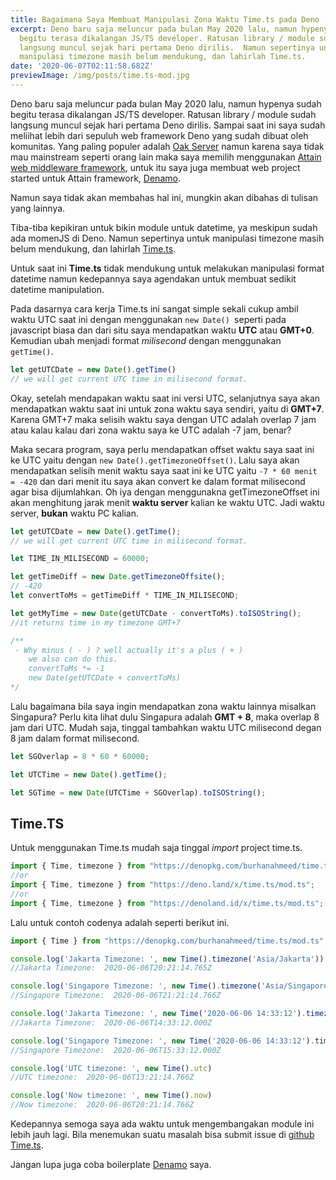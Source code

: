 ```yaml
---
title: Bagaimana Saya Membuat Manipulasi Zona Waktu Time.ts pada Deno
excerpt: Deno baru saja meluncur pada bulan May 2020 lalu, namun hypenya sudah
  begitu terasa dikalangan JS/TS developer. Ratusan library / module sudah
  langsung muncul sejak hari pertama Deno dirilis.  Namun sepertinya untuk
  manipulasi timezone masih belum mendukung, dan lahirlah Time.ts.
date: '2020-06-07T02:11:58.682Z'
previewImage: /img/posts/time.ts-mod.jpg
---
```

Deno baru saja meluncur pada bulan May 2020 lalu, namun hypenya sudah begitu terasa dikalangan JS/TS developer. Ratusan library / module sudah langsung muncul sejak hari pertama Deno dirilis. Sampai saat ini saya sudah meliihat lebih dari sepuluh web framework Deno yang sudah dibuat oleh komunitas. Yang paling populer adalah [Oak Server](https://deno.land/x/oak) namun karena saya tidak mau mainstream seperti orang lain maka saya memilih menggunakan [Attain web middleware framework](https://deno.land/x/attain), untuk itu saya juga membuat web project started untuk Attain framework, [Denamo](https://github.com/burhanahmeed/Denamo).

Namun saya tidak akan membahas hal ini, mungkin akan dibahas di tulisan yang lainnya.

Tiba-tiba kepikiran untuk bikin module untuk datetime, ya meskipun sudah ada momenJS di Deno. Namun sepertinya untuk manipulasi timezone masih belum mendukung, dan lahirlah [Time.ts](https://deno.land/x/time.ts).

Untuk saat ini **Time.ts** tidak mendukung untuk melakukan manipulasi format datetime namun kedepannya saya agendakan untuk membuat sedikit datetime manipulation. 

Pada dasarnya cara kerja Time.ts ini sangat simple sekali cukup ambil waktu UTC saat ini dengan menggunakan `new Date() `seperti pada javascript biasa dan dari situ saya mendapatkan waktu **UTC** atau **GMT+0**. Kemudian ubah menjadi format *milisecond* dengan menggunakan `getTime()`.

```javascript
let getUTCDate = new Date().getTime()
// we will get current UTC time in milisecond format.
```

Okay, setelah mendapakan waktu saat ini versi UTC, selanjutnya saya akan mendapatkan waktu saat ini untuk zona waktu saya sendiri, yaitu di **GMT+7**. Karena GMT+7 maka selisih waktu saya dengan UTC adalah overlap 7 jam atau kalau kalau dari zona waktu saya ke UTC adalah -7 jam, benar?

Maka secara program, saya perlu mendapatkan offset waktu saya saat ini ke UTC yaitu dengan `new Date().getTimezoneOffset()`. Lalu saya akan mendapatkan selisih menit waktu saya saat ini ke UTC yaitu  `-7 * 60 menit = -420` dan dari menit itu saya akan convert ke dalam format milisecond agar bisa dijumlahkan. Oh iya dengan menggunakna getTimezoneOffset ini akan menghitung jarak menit **waktu server** kalian ke waktu UTC. Jadi waktu server, **bukan** waktu PC kalian.

```javascript
let getUTCDate = new Date().getTime();
// we will get current UTC time in milisecond format.

let TIME_IN_MILISECOND = 60000;

let getTimeDiff = new Date.getTimezoneOffsite();
// -420
let convertToMs = getTimeDiff * TIME_IN_MILISECOND;

let getMyTime = new Date(getUTCDate - convertToMs).toISOString();
//it returns time in my timezone GMT+7

/**
 - Why minus ( - ) ? well actually it's a plus ( + )
    we also can do this.
    convertToMs *= -1
    new Date(getUTCDate + convertToMs)
*/

```

Lalu bagaimana bila saya ingin mendapatkan zona waktu lainnya misalkan Singapura? Perlu kita lihat dulu Singapura adalah **GMT + 8**, maka overlap 8 jam dari UTC. Mudah saja, tinggal tambahkan waktu UTC milisecond degan 8 jam dalam format milisecond.

```javascript
let SGOverlap = 8 * 60 * 60000;

let UTCTime = new Date().getTime();

let SGTime = new Date(UTCTime + SGOverlap).toISOString();
```

## Time.TS

Untuk menggunakan Time.ts mudah saja tinggal *import* project time.ts.

```javascript
import { Time, timezone } from "https://denopkg.com/burhanahmeed/time.ts/mod.ts";
//or
import { Time, timezone } from "https://deno.land/x/time.ts/mod.ts";
//or
import { Time, timezone } from "https://denoland.id/x/time.ts/mod.ts";
```

Lalu untuk contoh codenya adalah seperti berikut ini.

```javascript
import { Time } from "https://denopkg.com/burhanahmeed/time.ts/mod.ts";

console.log('Jakarta Timezone: ', new Time().timezone('Asia/Jakarta'))
//Jakarta Timezone:  2020-06-06T20:21:14.765Z

console.log('Singapore Timezone: ', new Time().timezone('Asia/Singapore'))
//Singapore Timezone:  2020-06-06T21:21:14.766Z

console.log('Jakarta Timezone: ', new Time('2020-06-06 14:33:12').timezone('Asia/Jakarta'))
//Jakarta Timezone:  2020-06-06T14:33:12.000Z

console.log('Singapore Timezone: ', new Time('2020-06-06 14:33:12').timezone('Asia/Singapore'))
//Singapore Timezone:  2020-06-06T15:33:12.000Z

console.log('UTC timezone: ', new Time().utc)
//UTC timezone:  2020-06-06T13:21:14.766Z

console.log('Now timezone: ', new Time().now)
//Now timezone:  2020-06-06T20:21:14.766Z
```

Kedepannya semoga saya ada waktu untuk mengembangakan module ini lebih jauh lagi. Bila menemukan suatu masalah bisa submit issue di [github Time.ts](https://github.com/burhanahmeed/time.ts).

Jangan lupa juga coba boilerplate [Denamo](https://github.com/burhanahmeed/Denamo) saya.